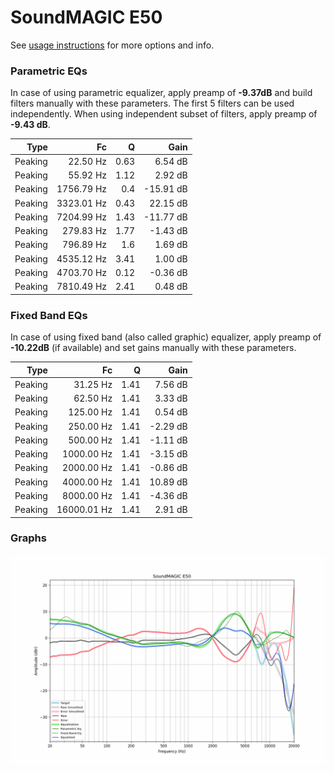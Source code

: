 # SoundMAGIC E50
See [usage instructions](https://github.com/jaakkopasanen/AutoEq#usage) for more options and info.

### Parametric EQs
In case of using parametric equalizer, apply preamp of **-9.37dB** and build filters manually
with these parameters. The first 5 filters can be used independently.
When using independent subset of filters, apply preamp of **-9.43 dB**.

| Type    | Fc         |    Q | Gain      |
|--------:|-----------:|-----:|----------:|
| Peaking | 22.50 Hz   | 0.63 | 6.54 dB   |
| Peaking | 55.92 Hz   | 1.12 | 2.92 dB   |
| Peaking | 1756.79 Hz | 0.4  | -15.91 dB |
| Peaking | 3323.01 Hz | 0.43 | 22.15 dB  |
| Peaking | 7204.99 Hz | 1.43 | -11.77 dB |
| Peaking | 279.83 Hz  | 1.77 | -1.43 dB  |
| Peaking | 796.89 Hz  | 1.6  | 1.69 dB   |
| Peaking | 4535.12 Hz | 3.41 | 1.00 dB   |
| Peaking | 4703.70 Hz | 0.12 | -0.36 dB  |
| Peaking | 7810.49 Hz | 2.41 | 0.48 dB   |

### Fixed Band EQs
In case of using fixed band (also called graphic) equalizer, apply preamp of **-10.22dB**
(if available) and set gains manually with these parameters.

| Type    | Fc          |    Q | Gain     |
|--------:|------------:|-----:|---------:|
| Peaking | 31.25 Hz    | 1.41 | 7.56 dB  |
| Peaking | 62.50 Hz    | 1.41 | 3.33 dB  |
| Peaking | 125.00 Hz   | 1.41 | 0.54 dB  |
| Peaking | 250.00 Hz   | 1.41 | -2.29 dB |
| Peaking | 500.00 Hz   | 1.41 | -1.11 dB |
| Peaking | 1000.00 Hz  | 1.41 | -3.15 dB |
| Peaking | 2000.00 Hz  | 1.41 | -0.86 dB |
| Peaking | 4000.00 Hz  | 1.41 | 10.89 dB |
| Peaking | 8000.00 Hz  | 1.41 | -4.36 dB |
| Peaking | 16000.01 Hz | 1.41 | 2.91 dB  |

### Graphs
![](./SoundMAGIC%20E50.png)